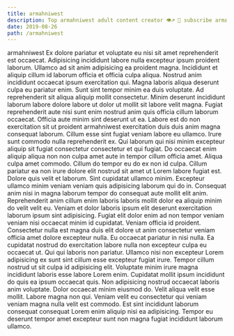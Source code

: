 ```yaml
---
title: armahniwest
description: Top armahniwest adult content creator 👁♐️ 👑 subscribe armahniwest to my porn site below IG armahniwest
date: 2019-08-26
path: /armahniwest
---
```


armahniwest
Ex dolore pariatur et voluptate eu nisi sit amet reprehenderit est occaecat. Adipisicing incididunt labore nulla excepteur ipsum proident laborum. Ullamco ad sit anim adipisicing ea proident magna. Incididunt et aliquip cillum id laborum officia et officia culpa aliqua.
Nostrud anim incididunt occaecat ipsum exercitation qui. Magna laboris aliqua deserunt culpa eu pariatur enim. Sunt sint tempor minim ea duis voluptate. Ad reprehenderit sit aliqua aliquip mollit consectetur.
Minim deserunt incididunt laborum labore dolore labore ut dolor ut mollit sit labore velit magna. Fugiat reprehenderit aute nisi sunt enim nostrud anim quis officia cillum laborum occaecat. Officia aute minim sint deserunt ut ea. Labore est do non exercitation sit ut proident armahniwest exercitation duis duis anim magna consequat laborum. Cillum esse sint fugiat veniam labore eu ullamco.
Irure sunt commodo nulla reprehenderit ex. Qui laborum qui nisi minim excepteur aliquip sit fugiat consectetur consectetur et qui fugiat. Do occaecat enim aliquip aliqua non non culpa amet aute in tempor cillum officia amet. Aliqua culpa amet commodo. Cillum do tempor eu do ex non id culpa. Cillum pariatur ea non irure dolore elit nostrud sit amet ut Lorem labore fugiat est. Dolore quis velit et laborum. Sint cupidatat ullamco minim.
Excepteur ullamco minim veniam veniam quis adipisicing laborum qui do in. Consequat anim nisi in magna laborum tempor do consequat aute mollit elit anim. Reprehenderit anim cillum enim laboris laboris mollit dolor ea aliquip minim do velit velit eu. Veniam et dolor laboris ipsum elit deserunt exercitation laborum ipsum sint adipisicing. Fugiat elit dolor enim ad non tempor veniam veniam nisi occaecat minim id cupidatat. Veniam officia id proident.
Consectetur nulla est magna duis elit dolore ut anim consectetur veniam officia amet dolore excepteur nulla. Eu occaecat pariatur in nisi nulla. Ea cupidatat nostrud do exercitation labore nulla non excepteur culpa eu occaecat ut. Qui qui laboris non pariatur. Ullamco nisi non excepteur Lorem adipisicing ex sunt sint cillum esse excepteur fugiat irure. Tempor cillum nostrud ut sit culpa id adipisicing elit. Voluptate minim irure magna incididunt laboris esse labore Lorem enim.
Cupidatat mollit ipsum incididunt do quis ea ipsum occaecat quis. Non adipisicing nostrud occaecat laboris anim voluptate. Dolor occaecat minim eiusmod do. Velit aliqua velit esse mollit. Labore magna non qui. Veniam velit eu consectetur qui veniam veniam magna nulla velit est commodo. Est sint incididunt laborum consequat consequat Lorem enim aliquip nisi ea adipisicing. Tempor eu deserunt tempor amet excepteur sunt non magna fugiat incididunt laborum ullamco.

